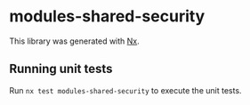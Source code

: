 # modules-shared-security

This library was generated with [Nx](https://nx.dev).

## Running unit tests

Run `nx test modules-shared-security` to execute the unit tests.
